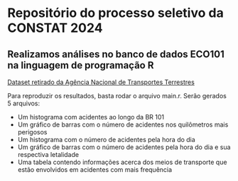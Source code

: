# Repositório do processo seletivo da CONSTAT 2024

## Realizamos análises no banco de dados ECO101 na linguagem de programação R

[Dataset retirado da Agência Nacional de Transportes Terrestres](https://dados.antt.gov.br/dataset/acidentes-rodovias/resource/6c111bb2-2a1f-47a0-89f5-b11ef20ab001)

Para reproduzir os resultados, basta rodar o arquivo main.r. Serão gerados 5 arquivos:

* Um histograma com acidentes ao longo da BR 101
* Um gráfico de barras com o número de acidentes nos quilômetros mais perigosos
* Um histograma com o número de acidentes pela hora do dia
* Um gráfico de barras com o número de acidentes pela hora do dia e sua respectiva letalidade
* Uma tabela contendo informações acerca dos meios de transporte que estão envolvidos em acidentes com mais frequência